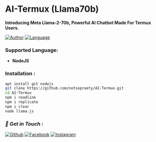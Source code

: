 # AI-Termux (Llama70b)
**Introducing Meta Llama-2-70b, Powerful AI Chatbot Made For Termux Users.**

[![Author](https://img.shields.io/badge/Author-SAMIR-blue)](https://github.com/notsopreety)
[![Language](https://img.shields.io/badge/Written%20in-NodeJS-yellow)](#)

### Supported Language:
- **NodeJS**

### Installation :

```bash
apt install git nodejs
git clone https://github.com/notsopreety/AI-Termux.git
cd AI-Termux
npm i readline
npm i replicate
npm i clear
node llama.js
```

### *📡 Get in Touch :*
[![Github](https://img.shields.io/badge/Github-525252?style=for-the-badge&logo=github)](https://github.com/notsopreety)
[![Facebook](https://img.shields.io/badge/Facebook-3b5998?style=for-the-badge&logo=facebook)](https://fb.com/dev.samir.xyz)
[![Instagram](https://img.shields.io/badge/Instagram-8a3ab9?style=for-the-badge&logo=instagram)](https://www.instagram.com/notsopreetyy)

